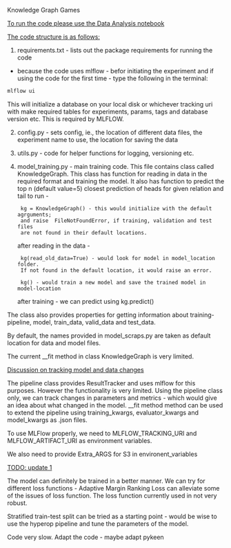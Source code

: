 Knowledge Graph Games

<u>To run the code please use the Data Analysis notebook</u>

 
<u>The code structure is as follows:</u>
	
1. requirements.txt - lists out the package requirements for running the code
- because the code uses mlflow - 
befor initiating the experiment and if using the code for 
the first time - type the following in the terminal:
```bash
mlflow ui
```
This will initialize a database on your local disk or whichever tracking uri with make required tables for experiments, params, tags and database version etc. This is required by MLFLOW.


2. config.py - sets config, ie., the location of different data files, the experiment name to use, the location for saving the data

3. utils.py - code for helper functions for logging, versioning etc.

4. model_training.py - main training code. This file contains class called KnowledgeGraph. 
This class has function for reading in data in the required format and training the model. 
It also has function to predict the top n (default value=5) closest prediction of heads for given relation and tail
	to run - 
		
		kg = KnowledgeGraph() - this would initialize with the default agrguments; 
		and raise  FileNotFoundError, if training, validation and test files 
		are not found in their default locations.
	
	after reading in the data - 
		
		kg(read_old_data=True) - would look for model in model_location folder. 
		If not found in the default location, it would raise an error.

		kg() - would train a new model and save the trained model in model-location

	after training - we can predict using kg.predict()

The class also provides properties for getting 
information about training-pipeline, model, train_data, valid_data and test_data.

By default, the names provided in model_scraps.py are taken as default location for data and model files.

The current \_\_fit method in class KnowledgeGraph is very limited. 


<u>Discussion on tracking model and data changes </u>

The pipeline class provides ResultTracker and uses mlflow for this purposes. 
However the functionality is very limited. 
Using the pipeline class only, we can track changes in parameters and metrics - 
which would give an idea about what changed in the model. \_\_fit method method can be used to extend the 
pipeline using training_kwargs, evaluator_kwargs and model_kwargs as .json files.

To use MLFlow properly, we need to MLFLOW_TRACKING_URI and 
MLFLOW_ARTIFACT_URI as environment variables. 

We also need to provide Extra_ARGS for S3 in environent_variables 

<u> TODO: update 1 </u>

The model can definitely be trained in a better manner. 
We can try for different loss functions - 
Adaptive Margin Ranking Loss can alleviate some of the issues of loss function. 
The loss function currently used in not very robust. 

Stratified train-test split can be tried as a starting point -  would be wise to use the hyperop pipeline 
and tune the parameters of the model. 

Code very slow. Adapt the code - maybe adapt pykeen




